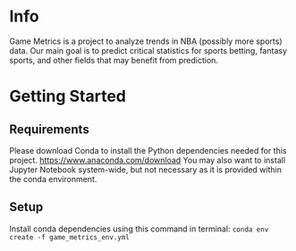 # Info
Game Metrics is a project to analyze trends in NBA (possibly more sports) data.
Our main goal is to predict critical statistics for sports betting, fantasy sports,
and other fields that may benefit from prediction.

# Getting Started
## Requirements
Please download Conda to install the Python dependencies needed for this project.
https://www.anaconda.com/download
You may also want to install Jupyter Notebook system-wide, but not necessary as it is provided
within the conda environment.

## Setup
Install conda dependencies using this command in terminal:
```conda env create -f game_metrics_env.yml```

